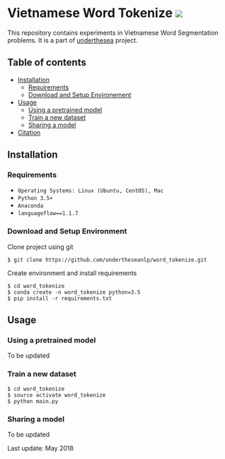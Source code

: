 # Vietnamese Word Tokenize ![](https://img.shields.io/badge/F1-94%25-red.svg)

This repository contains experiments in Vietnamese Word Segmentation problems. It is a part of [underthesea](https://github.com/magizbox/underthesea) project.

## Table of contents

* [Installation](#installation)
  * [Requirements](#requirements)
  * [Download and Setup Environement](#download-and-setup-environment)
* [Usage](#usage)
  * [Using a pretrained model](#using-a-pretrained-model)
  * [Train a new dataset](#train-a-new-dataset)
  * [Sharing a model](#sharing-a-model)
* [Citation](#citation)

## Installation

### Requirements

* `Operating Systems: Linux (Ubuntu, CentOS), Mac`
* `Python 3.5+`
* `Anaconda`
* `languageflow==1.1.7`

### Download and Setup Environment

Clone project using git

```
$ git clone https://github.com/undertheseanlp/word_tokenize.git
```

Create environment and install requirements

```
$ cd word_tokenize
$ conda create -n word_tokenize python=3.5
$ pip install -r requirements.txt
```

## Usage

### Using a pretrained model

To be updated

### Train a new dataset

```
$ cd word_tokenize
$ source activate word_tokenize
$ python main.py
```

### Sharing a model

To be updated

Last update: May 2018